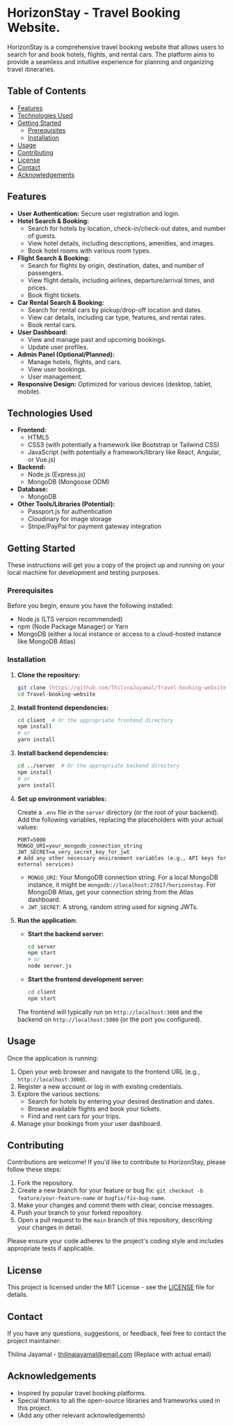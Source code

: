 # HorizonStay - Travel Booking Website.

HorizonStay is a comprehensive travel booking website that allows users to search for and book hotels, flights, and rental cars. The platform aims to provide a seamless and intuitive experience for planning and organizing travel itineraries.

## Table of Contents

- [Features](#features)
- [Technologies Used](#technologies-used)
- [Getting Started](#getting-started)
  - [Prerequisites](#prerequisites)
  - [Installation](#installation)
- [Usage](#usage)
- [Contributing](#contributing)
- [License](#license)
- [Contact](#contact)
- [Acknowledgements](#acknowledgements)

## Features

- **User Authentication:** Secure user registration and login.
- **Hotel Search & Booking:**
    - Search for hotels by location, check-in/check-out dates, and number of guests.
    - View hotel details, including descriptions, amenities, and images.
    - Book hotel rooms with various room types.
- **Flight Search & Booking:**
    - Search for flights by origin, destination, dates, and number of passengers.
    - View flight details, including airlines, departure/arrival times, and prices.
    - Book flight tickets.
- **Car Rental Search & Booking:**
    - Search for rental cars by pickup/drop-off location and dates.
    - View car details, including car type, features, and rental rates.
    - Book rental cars.
- **User Dashboard:**
    - View and manage past and upcoming bookings.
    - Update user profiles.
- **Admin Panel (Optional/Planned):**
    - Manage hotels, flights, and cars.
    - View user bookings.
    - User management.
- **Responsive Design:** Optimized for various devices (desktop, tablet, mobile).

## Technologies Used

* **Frontend:**
    * HTML5
    * CSS3 (with potentially a framework like Bootstrap or Tailwind CSS)
    * JavaScript (with potentially a framework/library like React, Angular, or Vue.js)
* **Backend:**
    * Node.js (Express.js)
    * MongoDB (Mongoose ODM)
* **Database:**
    * MongoDB
* **Other Tools/Libraries (Potential):**
    * Passport.js for authentication
    * Cloudinary for image storage
    * Stripe/PayPal for payment gateway integration

## Getting Started

These instructions will get you a copy of the project up and running on your local machine for development and testing purposes.

### Prerequisites

Before you begin, ensure you have the following installed:

* Node.js (LTS version recommended)
* npm (Node Package Manager) or Yarn
* MongoDB (either a local instance or access to a cloud-hosted instance like MongoDB Atlas)

### Installation

1.  **Clone the repository:**

    ```bash
    git clone [https://github.com/ThilinaJayamal/Travel-booking-website.git](https://github.com/ThilinaJayamal/Travel-booking-website.git)
    cd Travel-booking-website
    ```

2.  **Install frontend dependencies:**

    ```bash
    cd client  # Or the appropriate frontend directory
    npm install
    # or
    yarn install
    ```

3.  **Install backend dependencies:**

    ```bash
    cd ../server  # Or the appropriate backend directory
    npm install
    # or
    yarn install
    ```

4.  **Set up environment variables:**

    Create a `.env` file in the `server` directory (or the root of your backend). Add the following variables, replacing the placeholders with your actual values:

    ```
    PORT=5000
    MONGO_URI=your_mongodb_connection_string
    JWT_SECRET=a_very_secret_key_for_jwt
    # Add any other necessary environment variables (e.g., API keys for external services)
    ```

    * `MONGO_URI`: Your MongoDB connection string. For a local MongoDB instance, it might be `mongodb://localhost:27017/horizonstay`. For MongoDB Atlas, get your connection string from the Atlas dashboard.
    * `JWT_SECRET`: A strong, random string used for signing JWTs.

5.  **Run the application:**

    * **Start the backend server:**

        ```bash
        cd server
        npm start
        # or
        node server.js
        ```

    * **Start the frontend development server:**

        ```bash
        cd client
        npm start
        ```

    The frontend will typically run on `http://localhost:3000` and the backend on `http://localhost:5000` (or the port you configured).

## Usage

Once the application is running:

1.  Open your web browser and navigate to the frontend URL (e.g., `http://localhost:3000`).
2.  Register a new account or log in with existing credentials.
3.  Explore the various sections:
    * Search for hotels by entering your desired destination and dates.
    * Browse available flights and book your tickets.
    * Find and rent cars for your trips.
4.  Manage your bookings from your user dashboard.

## Contributing

Contributions are welcome! If you'd like to contribute to HorizonStay, please follow these steps:

1.  Fork the repository.
2.  Create a new branch for your feature or bug fix: `git checkout -b feature/your-feature-name` or `bugfix/fix-bug-name`.
3.  Make your changes and commit them with clear, concise messages.
4.  Push your branch to your forked repository.
5.  Open a pull request to the `main` branch of this repository, describing your changes in detail.

Please ensure your code adheres to the project's coding style and includes appropriate tests if applicable.

## License

This project is licensed under the MIT License - see the [LICENSE](LICENSE) file for details.

## Contact

If you have any questions, suggestions, or feedback, feel free to contact the project maintainer:

Thilina Jayamal - [thilinajayamal@email.com](mailto:thilinajayamal@email.com) (Replace with actual email)

## Acknowledgements

* Inspired by popular travel booking platforms.
* Special thanks to all the open-source libraries and frameworks used in this project.
* (Add any other relevant acknowledgements)